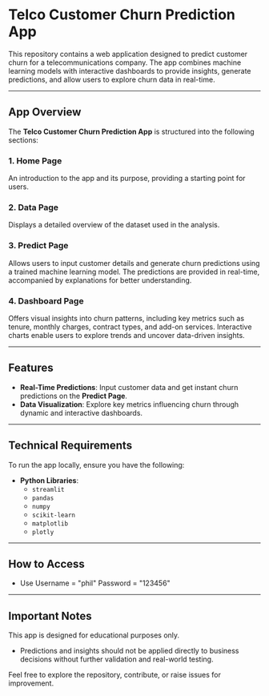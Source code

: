 # Telco Customer Churn Prediction App

This repository contains a web application designed to predict customer churn for a telecommunications company. 
The app combines machine learning models with interactive dashboards to provide insights, generate predictions, and allow users to explore churn data in real-time.

---

## App Overview

The **Telco Customer Churn Prediction App** is structured into the following sections:

### **1. Home Page**  
An introduction to the app and its purpose, providing a starting point for users.

### **2. Data Page**  
Displays a detailed overview of the dataset used in the analysis.

### **3. Predict Page**  
Allows users to input customer details and generate churn predictions using a trained machine learning model. 
The predictions are provided in real-time, accompanied by explanations for better understanding.

### **4. Dashboard Page**  
Offers visual insights into churn patterns, including key metrics such as tenure, monthly charges, contract types, and add-on services. 
Interactive charts enable users to explore trends and uncover data-driven insights.

---

## Features

- **Real-Time Predictions**: Input customer data and get instant churn predictions on the **Predict Page**.  
- **Data Visualization**: Explore key metrics influencing churn through dynamic and interactive dashboards.

---

## Technical Requirements

To run the app locally, ensure you have the following:  
- **Python Libraries**:  
  - `streamlit`  
  - `pandas`  
  - `numpy`  
  - `scikit-learn`  
  - `matplotlib`  
  - `plotly`  

---

## How to Access

- Use Username = "phil"
      Password = "123456"

---

## Important Notes  

This app is designed for educational purposes only.  
- Predictions and insights should not be applied directly to business decisions without further validation and real-world testing.  

Feel free to explore the repository, contribute, or raise issues for improvement.
